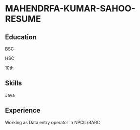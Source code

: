 # MAHENDRFA-KUMAR-SAHOO-RESUME

## Education
BSC

HSC

10th



## Skills

Java



## Experience

Working as Data entry operator in NPCIL/BARC

